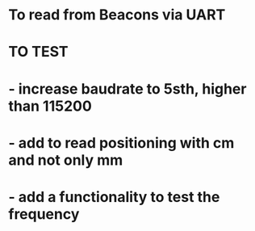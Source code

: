 # To read from Beacons via UART
# TO TEST
# - increase baudrate to 5sth, higher than 115200
# - add to read positioning with cm and not only mm
# - add a functionality to test the frequency
